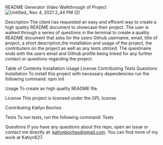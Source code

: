 README Generator
Video Walkthrough of Project
![Untitled_ Nov 4, 2021 2_44 PM (2)](https://user-images.githubusercontent.com/86095070/140419092-ad124382-df64-452e-bdf1-d0a4fbb863db.gif)

Description
The client has requested an easy and efficent way to create a high quality README document to showcase their project. The user is walked through a series of questions in the terminal to create a quality README document that asks for the users Github username, email, title of project, a short description,the installation and usage of the project, the contributers on the project as well as any tests utilized. The questinaire ends with the users email and Github profile being linked for any further contact or questions regarding the project.

Table of Contents
Installation
Usage
License
Contributing
Tests
Questions
Installation
To install this project with necessary dependencies run the following command: npm init

Usage
To create an high quality README file.

License
This project is licensed under the GPL license.

Contributing
Katlyn Boches

Tests
To run tests, run the following command: Tests

Questions
If you have any questions about this repo, open an issue or contact me directly at: katlynboches@gmail.com. You can find more of my work at Katlyn627.
